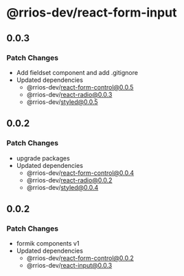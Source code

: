 # @rrios-dev/react-form-input

## 0.0.3

### Patch Changes

- Add fieldset component and add .gitignore
- Updated dependencies
  - @rrios-dev/react-form-control@0.0.5
  - @rrios-dev/react-radio@0.0.3
  - @rrios-dev/styled@0.0.5

## 0.0.2

### Patch Changes

- upgrade packages
- Updated dependencies
  - @rrios-dev/react-form-control@0.0.4
  - @rrios-dev/react-radio@0.0.2
  - @rrios-dev/styled@0.0.4

## 0.0.2

### Patch Changes

- formik components v1
- Updated dependencies
  - @rrios-dev/react-form-control@0.0.2
  - @rrios-dev/react-input@0.0.3
